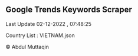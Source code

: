 

## Google Trends Keywords Scraper 
 
Last Update 02-12-2022 , 07:48:25

Country List :
VIETNAM.json



© Abdul Muttaqin 
